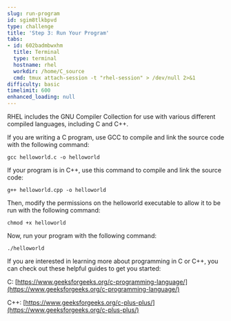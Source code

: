 ```yaml
---
slug: run-program
id: sgim8tlkbpvd
type: challenge
title: 'Step 3: Run Your Program'
tabs:
- id: 602badmbwxhm
  title: Terminal
  type: terminal
  hostname: rhel
  workdir: /home/C_source
  cmd: tmux attach-session -t "rhel-session" > /dev/null 2>&1
difficulty: basic
timelimit: 600
enhanced_loading: null
---
```

RHEL includes the GNU Compiler Collection for use with various different compiled languages, including C and C++.

If you are writing a C program, use GCC to compile and link the source code with the following command:

```bash,run
gcc helloworld.c -o helloworld
```

If your program is in C++, use this command to compile and link the source code:

```bash,run
g++ helloworld.cpp -o helloworld
```

Then, modify the permissions on the helloworld executable to allow it to be run with the following command:

```bash,run
chmod +x helloworld
```

Now, run your program with the following command:

```bash,run
./helloworld
```

If you are interested in learning more about programming in C or C++, you can check out these helpful guides to get you started:

C: [https://www.geeksforgeeks.org/c-programming-language/](https://www.geeksforgeeks.org/c-programming-language/)

C++: [https://www.geeksforgeeks.org/c-plus-plus/](https://www.geeksforgeeks.org/c-plus-plus/)
